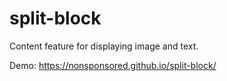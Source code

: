 # split-block
Content feature for displaying image and text.


Demo: https://nonsponsored.github.io/split-block/
